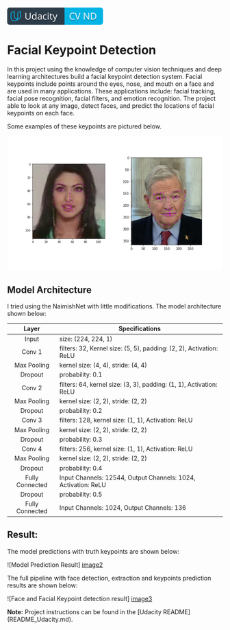 [![Udacity Computer Vision Nanodegree](../images/cvnd.svg)](https://www.udacity.com/course/computer-vision-nanodegree--nd891)

[image1]: ./images/key_pts_example.png "Facial Keypoint Detection"
[image2]: ./imgs/model_result.jpg "Model Predictions"
[image3]: ./imgs/Face_and_Facial_keypoint_detection_result.jpg "Face and Facial Keypoint detection Result"

# Facial Keypoint Detection

In this project using the knowledge of computer vision techniques and deep learning architectures build a facial keypoint detection system. 
Facial keypoints include points around the eyes, nose, and mouth on a face and are used in many applications. 
These applications include: facial tracking, facial pose recognition, facial filters, and emotion recognition. 
The project able to look at any image, detect faces, and predict the locations of facial keypoints on each face.

Some examples of these keypoints are pictured below.

![Facial Keypoint Detection][image1]

## Model Architecture

I tried using the NaimishNet with little modifications. The model architecture shown below:

|   Layer         		|     Specifications    	        			            | 
|:---------------------:|---------------------------------------------------------| 
|   Input |  size: (224, 224, 1)     |
|   Conv 1  |    filters: 32, Kernel size: (5, 5), padding: (2, 2), Activation: ReLU   |
|   Max Pooling |    kernel size: (4, 4), stride: (4, 4)    |
|   Dropout    |    probability: 0.1    |
|   Conv 2  |   filters: 64, kernel size: (3, 3), padding: (1, 1), Activation: ReLU |
|   Max Pooling |   kernel size: (2, 2), stride: (2, 2)    |
|   Dropout    |    probability: 0.2    |
|   Conv 3  |   filters: 128, kernel size: (1, 1), Activation: ReLU |
|   Max Pooling |   kernel size: (2, 2), stride: (2, 2)    |
|   Dropout    |    probability: 0.3    |
|   Conv 4  |   filters: 256, kernel size: (1, 1), Activation: ReLU |
|   Max Pooling |   kernel size: (2, 2), stride: (2, 2)    |
|   Dropout    |    probability: 0.4    |
|   Fully Connected  |   Input Channels: 12544, Output Channels: 1024, Activation: ReLU |
|   Dropout    |    probability: 0.5    |
|   Fully Connected  |   Input Channels: 1024, Output Channels: 136 |

## Result:

The model predictions with truth keypoints are shown below:

![Model Prediction Result] [image2]

The full pipeline with face detection, extraction and keypoints prediction results are shown below:

![Face and Facial Keypoint detection result] [image3]

__Note:__ Project instructions can be found in the [Udacity README] (README_Udacity.md).